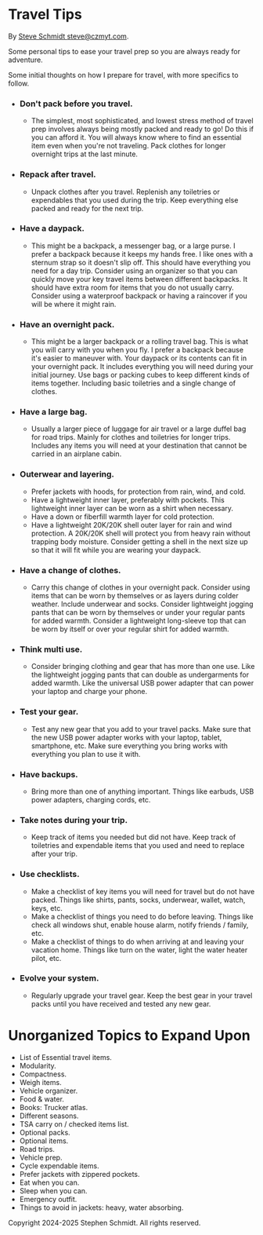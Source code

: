 
# Travel Tips

By [Steve Schmidt <steve@czmyt.com>](mailto:steve@czmyt.com).

Some personal tips to ease your travel prep so you are always ready for adventure.

Some initial thoughts on how I prepare for travel, with more specifics to follow.

- ### Don't pack before you travel.
    - The simplest, most sophisticated, and lowest stress method of travel prep involves always being mostly packed and ready to go!
        Do this if you can afford it.
        You will always know where to find an essential item even when you're not traveling.
        Pack clothes for longer overnight trips at the last minute.
- ### Repack after travel.
    - Unpack clothes after you travel.
        Replenish any toiletries or expendables that you used during the trip.
        Keep everything else packed and ready for the next trip.
- ### Have a daypack.
    - This might be a backpack, a messenger bag, or a large purse.
        I prefer a backpack because it keeps my hands free.
        I like ones with a sternum strap so it doesn't slip off.
        This should have everything you need for a day trip.
        Consider using an organizer so that you can quickly move your key travel items between different backpacks.
        It should have extra room for items that you do not usually carry.
        Consider using a waterproof backpack or having a raincover if you will be where it might rain.
- ### Have an overnight pack.
    - This might be a larger backpack or a rolling travel bag.
        This is what you will carry with you when you fly.
        I prefer a backpack because it's easier to maneuver with.
        Your daypack or its contents can fit in your overnight pack.
        It includes everything you will need during your initial journey.
        Use bags or packing cubes to keep different kinds of items together.
        Including basic toiletries and a single change of clothes.
- ### Have a large bag.
    - Usually a larger piece of luggage for air travel or a large duffel bag for road trips.
        Mainly for clothes and toiletries for longer trips.
        Includes any items you will need at your destination that cannot be carried in an airplane cabin.
- ### Outerwear and layering.
    - Prefer jackets with hoods, for protection from rain, wind, and cold.
    - Have a lightweight inner layer, preferably with pockets.
        This lightweight inner layer can be worn as a shirt when necessary.
    - Have a down or fiberfill warmth layer for cold protection.
    - Have a lightweight 20K/20K shell outer layer for rain and wind protection.
        A 20K/20K shell will protect you from heavy rain without trapping body moisture.
        Consider getting a shell in the next size up so that it will fit while you are wearing your daypack.
- ### Have a change of clothes.
    - Carry this change of clothes in your overnight pack.
        Consider using items that can be worn by themselves or as layers during colder weather.
        Include underwear and socks.
        Consider lightweight jogging pants that can be worn by themselves or under your regular pants for added warmth.
        Consider a lightweight long-sleeve top that can be worn by itself or over your regular shirt for added warmth.
- ### Think multi use.
    - Consider bringing clothing and gear that has more than one use.
        Like the lightweight jogging pants that can double as undergarments for added warmth.
        Like the universal USB power adapter that can power your laptop and charge your phone.
- ### Test your gear.
    - Test any new gear that you add to your travel packs.
        Make sure that the new USB power adapter works with your laptop, tablet, smartphone, etc.
        Make sure everything you bring works with everything you plan to use it with.
- ### Have backups.
    - Bring more than one of anything important.
        Things like earbuds, USB power adapters, charging cords, etc.
- ### Take notes during your trip.
    - Keep track of items you needed but did not have.
        Keep track of toiletries and expendable items that you used and need to replace after your trip.
- ### Use checklists.
    - Make a checklist of key items you will need for travel but do not have packed.
        Things like shirts, pants, socks, underwear, wallet, watch, keys, etc.
    - Make a checklist of things you need to do before leaving.
        Things like check all windows shut, enable house alarm, notify friends / family, etc.
    - Make a checklist of things to do when arriving at and leaving your vacation home.
        Things like turn on the water, light the water heater pilot, etc.
- ### Evolve your system.
    - Regularly upgrade your travel gear.
        Keep the best gear in your travel packs until you have received and tested any new gear.


# Unorganized Topics to Expand Upon

- List of Essential travel items.
- Modularity.
- Compactness.
- Weigh items.
- Vehicle organizer.
- Food & water.
- Books: Trucker atlas.
- Different seasons.
- TSA carry on / checked items list.
- Optional packs.
- Optional items.
- Road trips.
- Vehicle prep.
- Cycle expendable items.
- Prefer jackets with zippered pockets.
- Eat when you can.
- Sleep when you can.
- Emergency outfit.
- Things to avoid in jackets: heavy, water absorbing.

Copyright 2024-2025 Stephen Schmidt.  All rights reserved.

